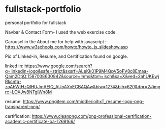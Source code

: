 # fullstack-portfolio
 personal portfolio for fullstack 

Navbar & Contact Form- I used the web exercise code

Carousel in the About me for help with javascript : https://www.w3schools.com/howto/howto_js_slideshow.asp 

Pic of Linked-in, Resume, and Certification found on google. 

linked in: https://www.google.com/search?q=linkedin+logo&safe=strict&sxsrf=ALeKk01P9M4QpV5oFV8c8Emaa-Qam2DtjQ:1587008630842&source=lnms&tbm=isch&sa=X&ved=2ahUKEwjRkcntg-zoAhWtHzQIHUJmAEIQ_AUoAXoECBAQAw&biw=1274&bih=620&dpr=2#imgrc=LOXJw8NTgIWn8M

resume: https://www.pngitem.com/middle/ioihxT_resume-logo-png-transparent-png/

certification: https://www.cleanpng.com/png-professional-certification-academic-certificate-ba-1269166/